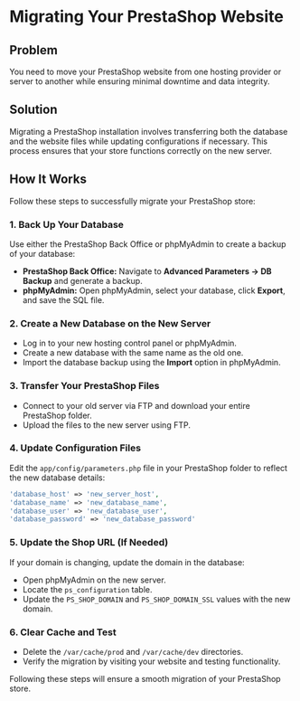# Migrating Your PrestaShop Website

## Problem
You need to move your PrestaShop website from one hosting provider or server to another while ensuring minimal downtime and data integrity.

## Solution
Migrating a PrestaShop installation involves transferring both the database and the website files while updating configurations if necessary. This process ensures that your store functions correctly on the new server.

## How It Works
Follow these steps to successfully migrate your PrestaShop store:

### 1. Back Up Your Database
Use either the PrestaShop Back Office or phpMyAdmin to create a backup of your database:
- **PrestaShop Back Office:** Navigate to **Advanced Parameters → DB Backup** and generate a backup.
- **phpMyAdmin:** Open phpMyAdmin, select your database, click **Export**, and save the SQL file.

### 2. Create a New Database on the New Server
- Log in to your new hosting control panel or phpMyAdmin.
- Create a new database with the same name as the old one.
- Import the database backup using the **Import** option in phpMyAdmin.

### 3. Transfer Your PrestaShop Files
- Connect to your old server via FTP and download your entire PrestaShop folder.
- Upload the files to the new server using FTP.

### 4. Update Configuration Files
Edit the `app/config/parameters.php` file in your PrestaShop folder to reflect the new database details:
```php
'database_host' => 'new_server_host',
'database_name' => 'new_database_name',
'database_user' => 'new_database_user',
'database_password' => 'new_database_password'
```

### 5. Update the Shop URL (If Needed)
If your domain is changing, update the domain in the database:
- Open phpMyAdmin on the new server.
- Locate the `ps_configuration` table.
- Update the `PS_SHOP_DOMAIN` and `PS_SHOP_DOMAIN_SSL` values with the new domain.

### 6. Clear Cache and Test
- Delete the `/var/cache/prod` and `/var/cache/dev` directories.
- Verify the migration by visiting your website and testing functionality.

Following these steps will ensure a smooth migration of your PrestaShop store. 

